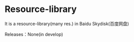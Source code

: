# Resource-library
It is a resource-library(many res.) in Baidu Skydisk(百度网盘)

Releases：None(in develop)
